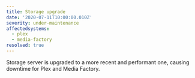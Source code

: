 ```yaml
---
title: Storage upgrade
date: '2020-07-11T10:00:00.010Z'
severity: under-maintenance
affectedsystems:
  - plex
  - media-factory
resolved: true
---
```

Storage server is upgraded to a more recent and performant one, causing downtime for Plex and Media Factory.

<!--- language code: en -->
